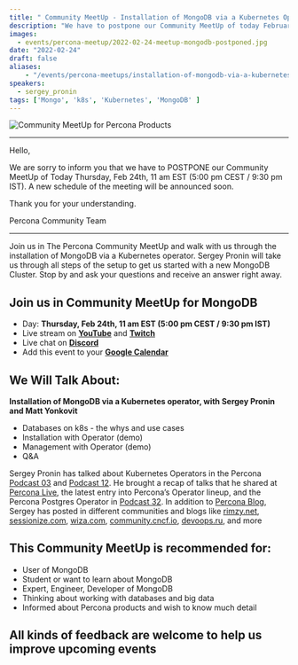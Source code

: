 ```yaml
---
title: " Community MeetUp - Installation of MongoDB via a Kubernetes Operator - POSTPONED"
description: "We have to postpone our Community MeetUp of today February 24th, 2022"
images:
  - events/percona-meetup/2022-02-24-meetup-mongodb-postponed.jpg
date: "2022-02-24"
draft: false
aliases:
    - "/events/percona-meetups/installation-of-mongodb-via-a-kubernetes-operator-feb-24th/" 
speakers:
  - sergey_pronin
tags: ['Mongo', 'k8s', 'Kubernetes', 'MongoDB' ]
---
```


![Community MeetUp for Percona Products](events/percona-meetup/2022-02-24-meetup-mongodb-postponed.jpg)

***********************
Hello,

We are sorry to inform you that we have to POSTPONE our Community MeetUp of Today Thursday, Feb 24th, 11 am EST (5:00 pm CEST /  9:30 pm IST).
A new schedule of the meeting will be announced soon.

Thank you for your understanding.

Percona Community Team


***********************

Join us in The Percona Community MeetUp and walk with us through the installation of MongoDB via a Kubernetes operator.  Sergey Pronin will take us through all steps of the setup to get us started with a new MongoDB Cluster. Stop by and ask your questions and receive an answer right away.

## Join us in Community MeetUp for MongoDB

* Day: **Thursday, Feb 24th, 11 am EST (5:00 pm CEST /  9:30 pm IST)**
* Live stream on **[YouTube](https://www.youtube.com/watch?v=rYs2l6oFOYA)** and **[Twitch](https://www.twitch.tv/perconalive)**
* Live chat on **[Discord](http://per.co.na/discord)**
* Add this event to your **[Google Calendar](https://calendar.google.com/event?action=TEMPLATE&tmeid=MnRybGhmdGJpaWRlNDZzcWY3bXRsdW52dWogY19wN2ZhdjRjc2lpNWo1dmRzb2hpMHE4dmk0OEBn&tmsrc=c_p7fav4csii5j5vdsohi0q8vi48%40group.calendar.google.com)**

## We Will Talk About:
**Installation of MongoDB via a Kubernetes operator, with Sergey Pronin and Matt Yonkovit**
* Databases on k8s - the whys and use cases
* Installation with Operator (demo)
* Management with Operator (demo)
* Q&A


Sergey Pronin has talked about Kubernetes Operators in the Percona [Podcast 03](https://percona.community/podcasts/3-kubernetes-operators-latest-trends-in%20the-database-space/) and [Podcast 12](https://percona.community/podcasts/12-database-on-kubernetes-operator-pitr-point-in-time-recovery/). He brought a recap of talks that he shared at [Percona Live](https://www.youtube.com/watch?v=pJaZyIDeIJs), the latest entry into Percona’s Operator lineup, and the Percona Postgres Operator in [Podcast 32](https://percona.community/podcasts/32-recap-from-percona-live-and-percona-postgres-operator/).
In addition to [Percona Blog](https://www.percona.com/blog/author/sergey.pronin/), Sergey has posted in different communities and blogs like [rimzy.net](https://rimzy.net/author/sergey-pronin/), [sessionize.com](https://sessionize.com/sergeypronin), [wiza.com](https://wiza.co/d/percona/a6e4/sergey-pronin), [community.cncf.io](https://community.cncf.io/u/mgb2cq/), [devoops.ru](https://devoops.ru/en/person/sergey-pronin/), and more

## This Community MeetUp is recommended for: 
* User of MongoDB
* Student or want to learn about MongoDB
* Expert, Engineer, Developer of MongoDB
* Thinking about working with databases and big data
* Informed about Percona products and wish to know much detail

## All kinds of feedback are welcome to help us improve upcoming events

